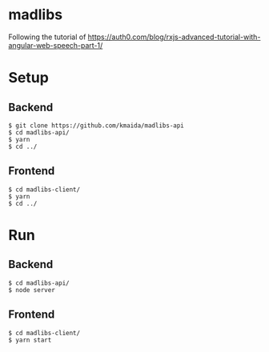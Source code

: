 # madlibs
Following the tutorial of https://auth0.com/blog/rxjs-advanced-tutorial-with-angular-web-speech-part-1/

# Setup
## Backend
```
$ git clone https://github.com/kmaida/madlibs-api
$ cd madlibs-api/
$ yarn
$ cd ../
```

## Frontend
```
$ cd madlibs-client/
$ yarn
$ cd ../
```

# Run
## Backend
```
$ cd madlibs-api/
$ node server
```

## Frontend
```
$ cd madlibs-client/
$ yarn start
```
